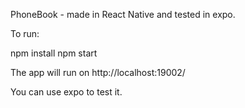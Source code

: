 PhoneBook - made in React Native and tested in expo.

To run:

npm install
npm start

The app will run on http://localhost:19002/

You can use expo to test it.
